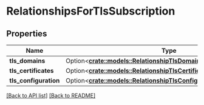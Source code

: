 # RelationshipsForTlsSubscription

## Properties

Name | Type | Description | Notes
------------ | ------------- | ------------- | -------------
**tls_domains** | Option<[**crate::models::RelationshipTlsDomainTlsDomain**](RelationshipTlsDomainTlsDomain.md)> |  | 
**tls_certificates** | Option<[**crate::models::RelationshipTlsCertificateTlsCertificate**](RelationshipTlsCertificateTlsCertificate.md)> |  | 
**tls_configuration** | Option<[**crate::models::RelationshipTlsConfigurationTlsConfiguration**](RelationshipTlsConfigurationTlsConfiguration.md)> |  | 

[[Back to API list]](../README.md#documentation-for-api-endpoints) [[Back to README]](../README.md)


